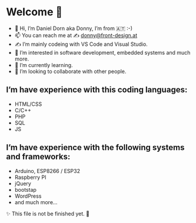 # Welcome 👋 

- 🖖 Hi, I’m Daniel Dorn aka Donny, I’m from 🇦🇹 :-)
- 📫 You can reach me at ✍️ <donny@front-design.at>
- ✍️ I’m mainly codeing with VS Code and Visual Studio.
- 👀 I’m interested in software development, embedded systems and much more.
- 🌱 I’m currently learning.
- 💞️ I’m looking to collaborate with other people.

## I’m have experience with this coding languages:
 - HTML/CSS
 - C/C++
 - PHP
 - SQL
 - JS

## I’m have experience with the following systems and frameworks:
 - Arduino, ESP8266 / ESP32
 - Raspberry PI
 - jQuery
 - bootstap
 - WordPress
 - and much more... 

✨ This file is not be finished yet. 🍒

<!---
donny-don/donny-don is a ✨ special ✨ repository because its `README.md` (this file) appears on your GitHub profile.
You can click the Preview link to take a look at your changes.
--->
